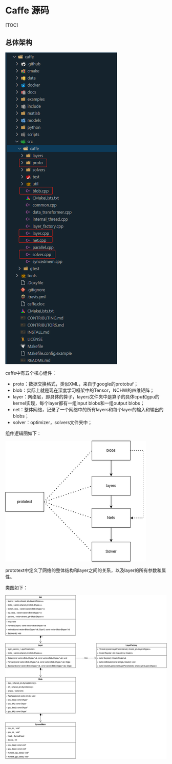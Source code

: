 # Caffe 源码

[TOC]

## 总体架构

![源码结构](./assets/0.png)

caffe中有五个核心组件：

- proto：数据交换格式，类似XML，来自于google的protobuf；
- blob：实际上就是现在深度学习框架中的Tensor，NCHW的四维矩阵；
- layer：网络层，即具体的算子，layers文件夹中是算子的具体cpu和gpu的kernel实现，每个layer都有一组input blobs和一组output blobs；
- net：整体网络，记录了一个网络中的所有layers和每个layer的输入和输出的blobs；
- solver：optimizer，solvers文件夹中；

组件逻辑图如下：

![组件逻辑图](./assets/1.png)

prototext中定义了网络的整体结构和layer之间的关系，以及layer的所有参数和属性。

类图如下：

![类图](./assets/2.png)

